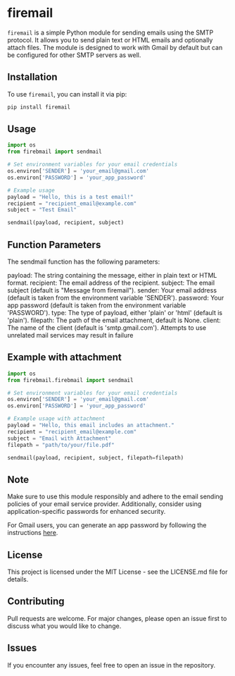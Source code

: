 # firemail

`firemail` is a simple Python module for sending emails using the SMTP protocol. It allows you to send plain text or HTML emails and optionally attach files. The module is designed to work with Gmail by default but can be configured for other SMTP servers as well.

## Installation

To use `firemail`, you can install it via pip:

```bash
pip install firemail

```

## Usage
```python
import os
from firebmail import sendmail

# Set environment variables for your email credentials
os.environ['SENDER'] = 'your_email@gmail.com'
os.environ['PASSWORD'] = 'your_app_password'

# Example usage
payload = "Hello, this is a test email!"
recipient = "recipient_email@example.com"
subject = "Test Email"

sendmail(payload, recipient, subject)
```

## Function Parameters
The sendmail function has the following parameters:

payload: The string containing the message, either in plain text or HTML format.
recipient: The email address of the recipient.
subject: The email subject (default is "Message from firemail").
sender: Your email address (default is taken from the environment variable 'SENDER').
password: Your app password (default is taken from the environment variable 'PASSWORD').
type: The type of payload, either 'plain' or 'html' (default is 'plain').
filepath: The path of the email attachment, default is None.
client: The name of the client (default is 'smtp.gmail.com'). Attempts to use unrelated mail services may result in failure

## Example with attachment
```python
import os
from firebmail.firebmail import sendmail

# Set environment variables for your email credentials
os.environ['SENDER'] = 'your_email@gmail.com'
os.environ['PASSWORD'] = 'your_app_password'

# Example usage with attachment
payload = "Hello, this email includes an attachment."
recipient = "recipient_email@example.com"
subject = "Email with Attachment"
filepath = "path/to/your/file.pdf"

sendmail(payload, recipient, subject, filepath=filepath)
```

## Note
Make sure to use this module responsibly and adhere to the email sending policies of your email service provider. Additionally, consider using application-specific passwords for enhanced security.

For Gmail users, you can generate an app password by following the instructions <a href="https://support.google.com/accounts/answer/185833?hl=en">here</a>.

## License
This project is licensed under the MIT License - see the LICENSE.md file for details.

## Contributing
Pull requests are welcome. For major changes, please open an issue first to discuss what you would like to change.

## Issues
If you encounter any issues, feel free to open an issue in the repository.
